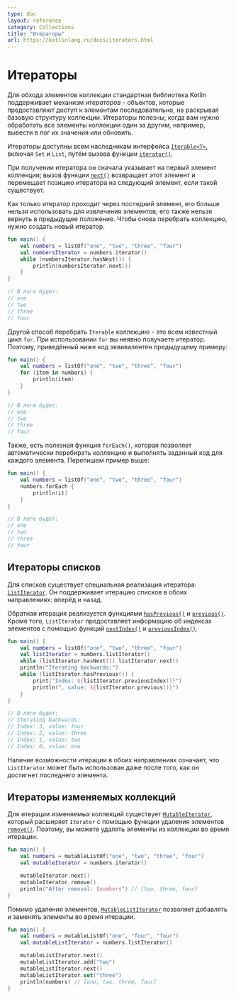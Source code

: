 ```yaml
---
type: doc
layout: reference
category: Collections
title: "Итераторы"
url: https://kotlinlang.ru/docs/iterators.html
---
```


<a name="iterators"></a>
<!-- # Iterators -->
# Итераторы

<!-- For traversing collection elements, the Kotlin standard library supports the commonly used mechanism of _iterators_ –
objects that provide access to the elements sequentially without exposing the underlying structure of the collection.
Iterators are useful when you need to process all the elements of a collection one-by-one, for example, print values or
make similar updates to them. -->
Для обхода элементов коллекции стандартная библиотека Kotlin поддерживает механизм _итераторов_ - объектов, которые предоставляют доступ к элементам последовательно, не раскрывая базовую структуру коллекции. Итераторы полезны, когда вам нужно обработать все элементы коллекции один за другим, например, вывести в лог их значения или обновить.

<!-- Iterators can be obtained for inheritors of the [`Iterable<T>`](https://kotlinlang.org/api/latest/jvm/stdlib/kotlin.collections/-iterable/index.html)
interface, including `Set` and `List`, by calling the [`iterator()`](https://kotlinlang.org/api/latest/jvm/stdlib/kotlin.collections/-iterable/iterator.html)
function. -->
Итераторы доступны всем наследникам интерфейса [`Iterable<T>`](https://kotlinlang.org/api/latest/jvm/stdlib/kotlin.collections/-iterable/index.html),  включая `Set` и `List`, путём вызова функции [`iterator()`](https://kotlinlang.org/api/latest/jvm/stdlib/kotlin.collections/-iterable/iterator.html).

<!-- Once you obtain an iterator, it points to the first element of a collection; calling the [`next()`](https://kotlinlang.org/api/latest/jvm/stdlib/kotlin.collections/-iterator/next.html)
function returns this element and moves the iterator position to the following element if it exists. -->
При получении итератора он сначала указывает на первый элемент коллекции; вызов функции [`next()`](https://kotlinlang.org/api/latest/jvm/stdlib/kotlin.collections/-iterator/next.html) возвращает этот элемент и перемещает позицию итератора на следующий элемент, если такой существует.

<!-- Once the iterator passes through the last element, it can no longer be used for retrieving elements; neither can it be
reset to any previous position. To iterate through the collection again, create a new iterator. -->
Как только итератор проходит через последний элемент, его больше нельзя использовать для извлечения элементов; его также нельзя вернуть в предыдущее положение. Чтобы снова перебрать коллекцию, нужно создать новый итератор.

```kotlin
fun main() {
    val numbers = listOf("one", "two", "three", "four")
    val numbersIterator = numbers.iterator()
    while (numbersIterator.hasNext()) {
        println(numbersIterator.next())
    }
}

// В логе будет:
// one
// two
// three
// four
```

<!-- Another way to go through an `Iterable` collection is the well-known `for` loop. When using `for` on a collection, you
obtain the iterator implicitly. So, the following code is equivalent to the example above: -->
Другой способ перебрать `Iterable` коллекцию - это всем известный цикл `for`. При использовании `for` вы неявно получаете итератор. Поэтому, приведённый ниже код эквивалентен предыдущему примеру:

```kotlin
fun main() {
    val numbers = listOf("one", "two", "three", "four")
    for (item in numbers) {
        println(item)
    }
}

// В логе будет:
// one
// two
// three
// four
```

<!-- Finally, there is a useful `forEach()` function that lets you automatically iterate a collection and execute the given
code for each element. So, the same example would look like this: -->
Также, есть полезная функция `forEach()`, которая позволяет автоматически перебирать коллекцию и выполнять заданный код для каждого элемента. Перепишем пример выше:

```kotlin
fun main() {
    val numbers = listOf("one", "two", "three", "four")
    numbers.forEach {
        println(it)
    }
}

// В логе будет:
// one
// two
// three
// four
```


<a name="list-iterators"></a>
<!-- ## List iterators -->
## Итераторы списков

<!-- For lists, there is a special iterator implementation: [`ListIterator`](https://kotlinlang.org/api/latest/jvm/stdlib/kotlin.collections/-list-iterator/index.html).
It supports iterating lists in both directions: forwards and backwards. -->
Для списков существует специальная реализация итератора: [`ListIterator`](https://kotlinlang.org/api/latest/jvm/stdlib/kotlin.collections/-list-iterator/index.html).
Он поддерживает итерацию списков в обоих направлениях: вперёд и назад.

<!-- Backward iteration is implemented by the functions [`hasPrevious()`](https://kotlinlang.org/api/latest/jvm/stdlib/kotlin.collections/-list-iterator/has-previous.html)
and [`previous()`](https://kotlinlang.org/api/latest/jvm/stdlib/kotlin.collections/-list-iterator/previous.html).
Additionally, the `ListIterator` provides information about the element indices with the functions [`nextIndex()`](https://kotlinlang.org/api/latest/jvm/stdlib/kotlin.collections/-list-iterator/next-index.html)
and [`previousIndex()`](https://kotlinlang.org/api/latest/jvm/stdlib/kotlin.collections/-list-iterator/previous-index.html). -->
Обратная итерация реализуется функциями
[`hasPrevious()`](https://kotlinlang.org/api/latest/jvm/stdlib/kotlin.collections/-list-iterator/has-previous.html) и
[`previous()`](https://kotlinlang.org/api/latest/jvm/stdlib/kotlin.collections/-list-iterator/previous.html).
Кроме того, `ListIterator` предоставляет информацию об индексах элементов с помощью функций
[`nextIndex()`](https://kotlinlang.org/api/latest/jvm/stdlib/kotlin.collections/-list-iterator/next-index.html) и
[`previousIndex()`](https://kotlinlang.org/api/latest/jvm/stdlib/kotlin.collections/-list-iterator/previous-index.html).

```kotlin
fun main() {
    val numbers = listOf("one", "two", "three", "four")
    val listIterator = numbers.listIterator()
    while (listIterator.hasNext()) listIterator.next()
    println("Iterating backwards:")
    while (listIterator.hasPrevious()) {
        print("Index: ${listIterator.previousIndex()}")
        println(", value: ${listIterator.previous()}")
    }
}

// В логе будет:
// Iterating backwards:
// Index: 3, value: four
// Index: 2, value: three
// Index: 1, value: two
// Index: 0, value: one
```

<!-- Having the ability to iterate in both directions, means the `ListIterator` can still be used after it reaches the last element. -->
Наличие возможности итерации в обоих направлениях означает, что `ListIterator` может быть использован даже после того, как он достигнет последнего элемента.


<a name="mutable-iterators"></a>
<!-- ## Mutable iterators -->
## Итераторы изменяемых коллекций

<!-- For iterating mutable collections, there is [`MutableIterator`](https://kotlinlang.org/api/latest/jvm/stdlib/kotlin.collections/-mutable-iterator/index.html)
that extends `Iterator` with the element removal function [`remove()`](https://kotlinlang.org/api/latest/jvm/stdlib/kotlin.collections/-mutable-iterator/remove.html).
So, you can remove elements from a collection while iterating it.  -->
Для итерации изменяемых коллекций существует [`MutableIterator`](https://kotlinlang.org/api/latest/jvm/stdlib/kotlin.collections/-mutable-iterator/index.html), который расширяет `Iterator` с помощью функции удаления элементов [`remove()`](https://kotlinlang.org/api/latest/jvm/stdlib/kotlin.collections/-mutable-iterator/remove.html). Поэтому, вы можете удалять элементы из коллекции во время итерации.

```kotlin
fun main() {
    val numbers = mutableListOf("one", "two", "three", "four")
    val mutableIterator = numbers.iterator()

    mutableIterator.next()
    mutableIterator.remove()    
    println("After removal: $numbers") // [two, three, four]
}
```

<!-- In addition to removing elements, the [`MutableListIterator`](https://kotlinlang.org/api/latest/jvm/stdlib/kotlin.collections/-mutable-list-iterator/index.html)
can also insert and replace elements while iterating the list. -->
Помимо удаления элементов, [`MutableListIterator`](https://kotlinlang.org/api/latest/jvm/stdlib/kotlin.collections/-mutable-list-iterator/index.html) позволяет добавлять и заменять элементы во время итерации.

```kotlin
fun main() {
    val numbers = mutableListOf("one", "four", "four")
    val mutableListIterator = numbers.listIterator()

    mutableListIterator.next()
    mutableListIterator.add("two")
    mutableListIterator.next()
    mutableListIterator.set("three")   
    println(numbers) // [one, two, three, four]
}
```
